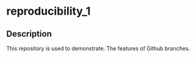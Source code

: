 # reproducibility_1
## Description
This repository is used to demonstrate.
The features of Github branches.
